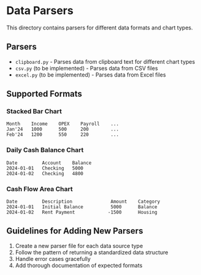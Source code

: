 # Data Parsers

This directory contains parsers for different data formats and chart types.

## Parsers

- `clipboard.py` - Parses data from clipboard text for different chart types
- `csv.py` (to be implemented) - Parses data from CSV files
- `excel.py` (to be implemented) - Parses data from Excel files

## Supported Formats

### Stacked Bar Chart
```
Month    Income    OPEX    Payroll    ...
Jan'24   1000      500     200        ...
Feb'24   1200      550     220        ...
```

### Daily Cash Balance Chart
```
Date         Account    Balance
2024-01-01   Checking   5000
2024-01-02   Checking   4800
```

### Cash Flow Area Chart
```
Date         Description              Amount    Category
2024-01-01   Initial Balance          5000      Balance
2024-01-02   Rent Payment            -1500      Housing
```

## Guidelines for Adding New Parsers

1. Create a new parser file for each data source type
2. Follow the pattern of returning a standardized data structure
3. Handle error cases gracefully
4. Add thorough documentation of expected formats 